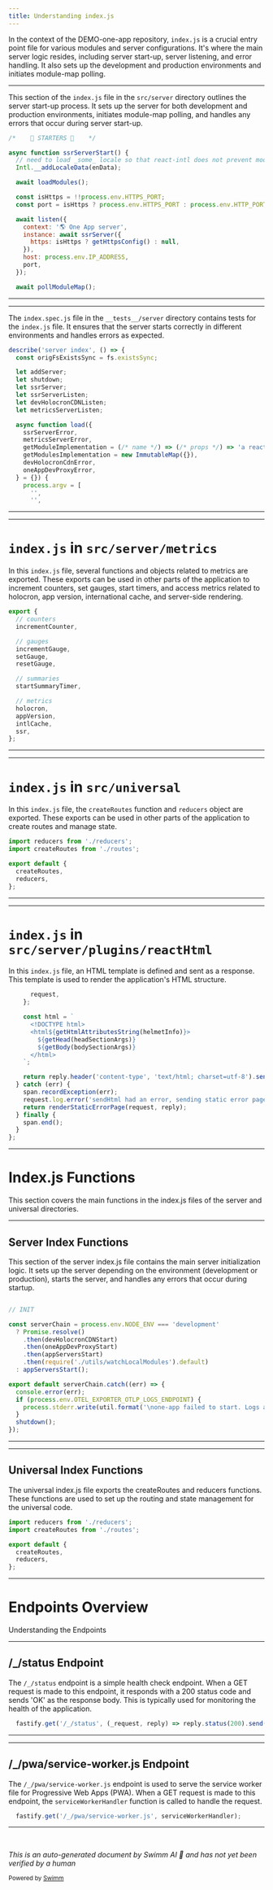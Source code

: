 ```yaml
---
title: Understanding index.js
---
```

In the context of the DEMO-one-app repository, `index.js` is a crucial entry point file for various modules and server configurations. It's where the main server logic resides, including server start-up, server listening, and error handling. It also sets up the development and production environments and initiates module-map polling.

<SwmSnippet path="/src/server/index.js" line="71">

---

This section of the `index.js` file in the `src/server` directory outlines the server start-up process. It sets up the server for both development and production environments, initiates module-map polling, and handles any errors that occur during server start-up.

```javascript
/*    🚀 STARTERS 🚀    */

async function ssrServerStart() {
  // need to load _some_ locale so that react-intl does not prevent modules from loading
  Intl.__addLocaleData(enData);

  await loadModules();

  const isHttps = !!process.env.HTTPS_PORT;
  const port = isHttps ? process.env.HTTPS_PORT : process.env.HTTP_PORT || 3000;

  await listen({
    context: '🌎 One App server',
    instance: await ssrServer({
      https: isHttps ? getHttpsConfig() : null,
    }),
    host: process.env.IP_ADDRESS,
    port,
  });

  await pollModuleMap();
```

---

</SwmSnippet>

<SwmSnippet path="/__tests__/server/index.spec.js" line="37">

---

The `index.spec.js` file in the `__tests__/server` directory contains tests for the `index.js` file. It ensures that the server starts correctly in different environments and handles errors as expected.

```javascript
describe('server index', () => {
  const origFsExistsSync = fs.existsSync;

  let addServer;
  let shutdown;
  let ssrServer;
  let ssrServerListen;
  let devHolocronCDNListen;
  let metricsServerListen;

  async function load({
    ssrServerError,
    metricsServerError,
    getModuleImplementation = (/* name */) => (/* props */) => 'a react component',
    getModulesImplementation = new ImmutableMap({}),
    devHolocronCdnError,
    oneAppDevProxyError,
  } = {}) {
    process.argv = [
      '',
      '',
```

---

</SwmSnippet>

<SwmSnippet path="/src/server/metrics/index.js" line="26">

---

# `index.js` in `src/server/metrics`

In this `index.js` file, several functions and objects related to metrics are exported. These exports can be used in other parts of the application to increment counters, set gauges, start timers, and access metrics related to holocron, app version, international cache, and server-side rendering.

```javascript
export {
  // counters
  incrementCounter,

  // gauges
  incrementGauge,
  setGauge,
  resetGauge,

  // summaries
  startSummaryTimer,

  // metrics
  holocron,
  appVersion,
  intlCache,
  ssr,
};
```

---

</SwmSnippet>

<SwmSnippet path="/src/universal/index.js" line="17">

---

# `index.js` in `src/universal`

In this `index.js` file, the `createRoutes` function and `reducers` object are exported. These exports can be used in other parts of the application to create routes and manage state.

```javascript
import reducers from './reducers';
import createRoutes from './routes';

export default {
  createRoutes,
  reducers,
};
```

---

</SwmSnippet>

<SwmSnippet path="/src/server/plugins/reactHtml/index.jsx" line="447">

---

# `index.js` in `src/server/plugins/reactHtml`

In this `index.js` file, an HTML template is defined and sent as a response. This template is used to render the application's HTML structure.

```javascript
      request,
    };

    const html = `
      <!DOCTYPE html>
      <html${getHtmlAttributesString(helmetInfo)}>
        ${getHead(headSectionArgs)}
        ${getBody(bodySectionArgs)}
      </html>
    `;

    return reply.header('content-type', 'text/html; charset=utf-8').send(html);
  } catch (err) {
    span.recordException(err);
    request.log.error('sendHtml had an error, sending static error page', err);
    return renderStaticErrorPage(request, reply);
  } finally {
    span.end();
  }
};
```

---

</SwmSnippet>

# Index.js Functions

This section covers the main functions in the index.js files of the server and universal directories.

<SwmSnippet path="/src/server/index.js" line="147">

---

## Server Index Functions

This section of the server index.js file contains the main server initialization logic. It sets up the server depending on the environment (development or production), starts the server, and handles any errors that occur during startup.

```javascript

// INIT

const serverChain = process.env.NODE_ENV === 'development'
  ? Promise.resolve()
    .then(devHolocronCDNStart)
    .then(oneAppDevProxyStart)
    .then(appServersStart)
    .then(require('./utils/watchLocalModules').default)
  : appServersStart();

export default serverChain.catch((err) => {
  console.error(err);
  if (process.env.OTEL_EXPORTER_OTLP_LOGS_ENDPOINT) {
    process.stderr.write(util.format('\none-app failed to start. Logs are being sent to OTel via gRPC at %s\n\n%s', process.env.OTEL_EXPORTER_OTLP_LOGS_ENDPOINT, err.stack));
  }
  shutdown();
});
```

---

</SwmSnippet>

<SwmSnippet path="/src/universal/index.js" line="17">

---

## Universal Index Functions

The universal index.js file exports the createRoutes and reducers functions. These functions are used to set up the routing and state management for the universal code.

```javascript
import reducers from './reducers';
import createRoutes from './routes';

export default {
  createRoutes,
  reducers,
};
```

---

</SwmSnippet>

# Endpoints Overview

Understanding the Endpoints

<SwmSnippet path="/src/server/ssrServer.js" line="100">

---

## /\_/status Endpoint

The `/_/status` endpoint is a simple health check endpoint. When a GET request is made to this endpoint, it responds with a 200 status code and sends 'OK' as the response body. This is typically used for monitoring the health of the application.

```javascript
  fastify.get('/_/status', (_request, reply) => reply.status(200).send('OK'));
```

---

</SwmSnippet>

<SwmSnippet path="/src/server/ssrServer.js" line="101">

---

## /\_/pwa/service-worker.js Endpoint

The `/_/pwa/service-worker.js` endpoint is used to serve the service worker file for Progressive Web Apps (PWA). When a GET request is made to this endpoint, the `serviceWorkerHandler` function is called to handle the request.

```javascript
  fastify.get('/_/pwa/service-worker.js', serviceWorkerHandler);
```

---

</SwmSnippet>

&nbsp;

*This is an auto-generated document by Swimm AI 🌊 and has not yet been verified by a human*

<SwmMeta version="3.0.0" repo-id="Z2l0aHViJTNBJTNBREVNTy1vbmUtYXBwJTNBJTNBZ2lsYWRuYXZvdA==" repo-name="DEMO-one-app" doc-type="overview"><sup>Powered by [Swimm](/)</sup></SwmMeta>
